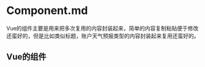 # Component.md

Vue的组件主要是用来把多次复用的内容封装起来，简单的内容复制粘贴便于修改还蛮好的，但是比如类似标题，账户天气预报类型的内容封装起来复用还蛮好的。  

## Vue的组件
